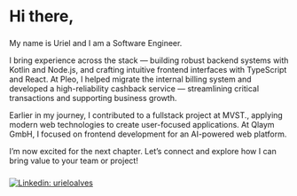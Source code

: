 # Hi there,

###

My name is Uriel and I am a Software Engineer.

I bring experience across the stack — building robust backend systems with Kotlin and Node.js, and crafting intuitive frontend interfaces with TypeScript and React. At Pleo, I helped migrate the internal billing system and developed a high-reliability cashback service — streamlining critical transactions and supporting business growth.

Earlier in my journey, I contributed to a fullstack project at MVST., applying modern web technologies to create user-focused applications. At Qlaym GmbH, I focused on frontend development for an AI-powered web platform.

I’m now excited for the next chapter. Let’s connect and explore how I can bring value to your team or project!

###

[![Linkedin: urieloalves](https://img.shields.io/badge/-Linkedin-blue?style=flat-square&logo=Linkedin&logoColor=white&link=https://www.linkedin.com/in/urieloalves/)](https://www.linkedin.com/in/urieloalves/)

